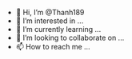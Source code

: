 - 👋 Hi, I’m @Thanh189
- 👀 I’m interested in ...
- 🌱 I’m currently learning ...
- 💞️ I’m looking to collaborate on ...
- 📫 How to reach me ...

<!---
Thanh189/Thanh189 is a ✨ special ✨ repository because its `README.md` (this file) appears on your GitHub profile.
You can click the Preview link to take a look at your changes.
--->
